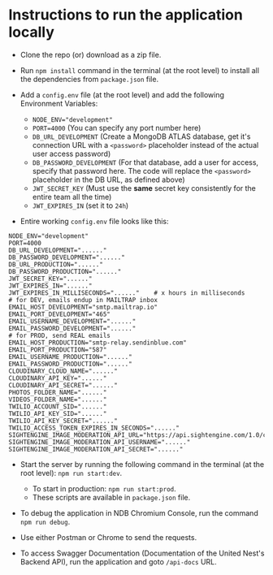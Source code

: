 # Instructions to run the application locally

- Clone the repo (or) download as a zip file.

- Run `npm install` command in the terminal (at the root level) to install all the dependencies from `package.json` file.

- Add a `config.env` file (at the root level) and add the following Environment Variables:
    - `NODE_ENV="development"`
    - `PORT=4000` (You can specify any port number here)
    - `DB_URL_DEVELOPMENT` (Create a MongoDB ATLAS database, get it's connection URL with a `<password>` placeholder instead of the actual user access password)
    - `DB_PASSWORD_DEVELOPMENT` (For that database, add a user for access, specify that password here. The code will replace the `<password>` placeholder in the DB URL, as defined above)
    - `JWT_SECRET_KEY` (Must use the **same** secret key consistently for the entire team all the time)
    - `JWT_EXPIRES_IN` (set it to `24h`)

- Entire working `config.env` file looks like this:
```
NODE_ENV="development"
PORT=4000
DB_URL_DEVELOPMENT="......"
DB_PASSWORD_DEVELOPMENT="......"
DB_URL_PRODUCTION="......"
DB_PASSWORD_PRODUCTION="......"
JWT_SECRET_KEY="......"
JWT_EXPIRES_IN="......"
JWT_EXPIRES_IN_MILLISECONDS="......"    # x hours in milliseconds
# for DEV, emails endup in MAILTRAP inbox
EMAIL_HOST_DEVELOPMENT="smtp.mailtrap.io"
EMAIL_PORT_DEVELOPMENT="465"
EMAIL_USERNAME_DEVELOPMENT="......"
EMAIL_PASSWORD_DEVELOPMENT="......"
# for PROD, send REAL emails
EMAIL_HOST_PRODUCTION="smtp-relay.sendinblue.com"
EMAIL_PORT_PRODUCTION="587"
EMAIL_USERNAME_PRODUCTION="......"
EMAIL_PASSWORD_PRODUCTION="......"
CLOUDINARY_CLOUD_NAME="......"
CLOUDINARY_API_KEY="......"
CLOUDINARY_API_SECRET="......"
PHOTOS_FOLDER_NAME="......"
VIDEOS_FOLDER_NAME="......"
TWILIO_ACCOUNT_SID="......"
TWILIO_API_KEY_SID="......"
TWILIO_API_KEY_SECRET="......"
TWILIO_ACCESS_TOKEN_EXPIRES_IN_SECONDS="......"
SIGHTENGINE_IMAGE_MODERATION_API_URL="https://api.sightengine.com/1.0/check.json"
SIGHTENGINE_IMAGE_MODERATION_API_USERNAME="......"
SIGHTENGINE_IMAGE_MODERATION_API_SECRET="......"
```

- Start the server by running the following command in the terminal (at the root level): `npm run start:dev`.
    - To start in production: `npm run start:prod`.
    - These scripts are available in `package.json` file.

- To debug the application in NDB Chromium Console, run the command `npm run debug`.

- Use either Postman or Chrome to send the requests.

- To access Swagger Documentation (Documentation of the United Nest's Backend API), run the application and goto `/api-docs` URL.
